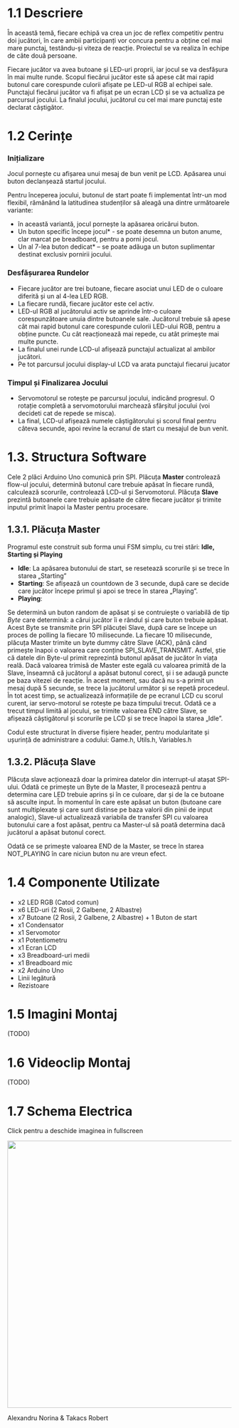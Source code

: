 # 1.1 Descriere

În această temă, fiecare echipă va crea un joc de reflex competitiv pentru doi jucători, în care ambii participanți vor concura pentru a obține cel mai mare punctaj, testându-și viteza de reacție. Proiectul se va realiza în echipe de câte două persoane.

Fiecare jucător va avea butoane și LED-uri proprii, iar jocul se va desfășura în mai multe runde. Scopul fiecărui jucător este să apese cât mai rapid butonul care corespunde culorii afișate pe LED-ul RGB al echipei sale. Punctajul fiecărui jucător va fi afișat pe un ecran LCD și se va actualiza pe parcursul jocului. La finalul jocului, jucătorul cu cel mai mare punctaj este declarat câștigător.

# 1.2 Cerințe

### Inițializare

Jocul pornește cu afișarea unui mesaj de bun venit pe LCD. Apăsarea unui buton declanșează startul jocului.

Pentru începerea jocului, butonul de start poate fi implementat într-un mod flexibil, rămânând la latitudinea studenților să aleagă una dintre următoarele variante:

- în această variantă, jocul pornește la apăsarea oricărui buton.
- Un buton specific începe jocul\* - se poate desemna un buton anume, clar marcat pe breadboard, pentru a porni jocul.
- Un al 7-lea buton dedicat\* – se poate adăuga un buton suplimentar destinat exclusiv pornirii jocului.

### Desfășurarea Rundelor

- Fiecare jucător are trei butoane, fiecare asociat unui LED de o culoare diferită și un al 4-lea LED RGB.
- La fiecare rundă, fiecare jucător este cel activ.
- LED-ul RGB al jucătorului activ se aprinde într-o culoare corespunzătoare unuia dintre butoanele sale. Jucătorul trebuie să apese cât mai rapid butonul care corespunde culorii LED-ului RGB, pentru a obține puncte. Cu cât reacționează mai repede, cu atât primește mai multe puncte.
- La finalul unei runde LCD-ul afișează punctajul actualizat al ambilor jucători.
- Pe tot parcursul jocului display-ul LCD va arata punctajul fiecarui jucator

### Timpul și Finalizarea Jocului

- Servomotorul se rotește pe parcursul jocului, indicând progresul. O rotație completă a servomotorului marchează sfârșitul jocului (voi decideti cat de repede se misca).
- La final, LCD-ul afișează numele câștigătorului și scorul final pentru câteva secunde, apoi revine la ecranul de start cu mesajul de bun venit.

# 1.3. Structura Software

Cele 2 plăci Arduino Uno comunică prin SPI. Plăcuța **Master** controlează flow-ul jocului, determină butonul care trebuie apăsat în fiecare rundă, calculează scorurile, controlează LCD-ul și Servomotorul. Plăcuța **Slave** prezintă butoanele care trebuie apăsate de către fiecare jucător și trimite inputul primit înapoi la Master pentru procesare.

## 1.3.1. Plăcuța Master

Programul este construit sub forma unui FSM simplu, cu trei stări: **Idle, Starting și Playing**

- **Idle**: La apăsarea butonului de start, se resetează scorurile și se trece în starea „Starting”
- **Starting**: Se afișează un countdown de 3 secunde, după care se decide care jucător începe primul și apoi se trece în starea „Playing”.
- **Playing**:

Se determină un buton random de apăsat și se contruiește o variabilă de tip _Byte_ care determină: a cărui jucător îi e rândul și care buton trebuie apăsat. Acest Byte se transmite prin SPI plăcuței Slave, după care se începe un proces de polling la fiecare 10 milisecunde. La fiecare 10 milisecunde, plăcuța Master trimite un byte dummy către Slave (ACK), până când primește înapoi o valoarea care conține SPI_SLAVE_TRANSMIT. Astfel, știe că datele din Byte-ul primit reprezintă butonul apăsat de jucător în viața reală.
Dacă valoarea trimisă de Master este egală cu valoarea primită de la Slave, înseamnă că jucătorul a apăsat butonul corect, și i se adaugă puncte pe baza vitezei de reacție. În acest moment, sau dacă nu s-a primit un mesaj după 5 secunde, se trece la jucătorul următor și se repetă procedeul.
În tot acest timp, se actualizează informațiile de pe ecranul LCD cu scorul curent, iar servo-motorul se rotește pe baza timpului trecut. Odată ce a trecut timpul limită al jocului, se trimite valoarea END către Slave, se afișează câștigătorul și scorurile pe LCD și se trece înapoi la starea „Idle”.

Codul este structurat în diverse fișiere header, pentru modularitate și ușurință de administrare a codului: Game.h, Utils.h, Variables.h

## 1.3.2. Plăcuța Slave

Plăcuța slave acționează doar la primirea datelor din interrupt-ul atașat SPI-ului. Odată ce primește un Byte de la Master, îl procesează pentru a determina care LED trebuie aprins și în ce culoare, dar și de la ce butoane să asculte input. În momentul în care este apăsat un buton (butoane care sunt multiplexate și care sunt distinse pe baza valorii din pinii de input analogic), Slave-ul actualizează variabila de transfer SPI cu valoarea butonului care a fost apăsat, pentru ca Master-ul să poată determina dacă jucătorul a apăsat butonul corect.

Odată ce se primește valoarea END de la Master, se trece în starea NOT_PLAYING în care niciun buton nu are vreun efect.

# 1.4 Componente Utilizate

- x2 LED RGB (Catod comun)
- x6 LED-uri (2 Rosii, 2 Galbene, 2 Albastre)
- x7 Butoane (2 Rosii, 2 Galbene, 2 Albastre) + 1 Buton de start
- x1 Condensator
- x1 Servomotor
- x1 Potentiometru
- x1 Ecran LCD
- x3 Breadboard-uri medii
- x1 Breadboard mic
- x2 Arduino Uno
- Linii legătură
- Rezistoare

# 1.5 Imagini Montaj

(TODO)

# 1.6 Videoclip Montaj

(TODO)

# 1.7 Schema Electrica

Click pentru a deschide imaginea in fullscreen

<a href = "https://images.rotak.ro/github/robotica_3/schema_electrica.png" target = "_blank"><img src = "https://images.rotak.ro/github/robotica_3/schema_electrica.png" width = "600"></a>

Alexandru Norina & Takacs Robert
